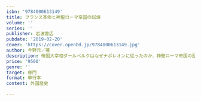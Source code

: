 ```yaml
---
isbn: '9784000613149'
title: フランス革命と神聖ローマ帝国の試煉
volume: ''
series: ''
publisher: 岩波書店
pubdate: '2019-02-20'
cover: 'https://cover.openbd.jp/9784000613149.jpg'
author: 今野元／著
description: 帝国大宰相ダールベルクはなぜナポレオンに従ったのか．神聖ローマ帝国の歴史に新たな光を照射する．
price: '9500'
genre: ''
target: 専門
format: 単行本
content: 外国歴史

---
```

